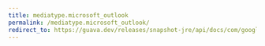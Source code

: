 ```yaml
---
title: mediatype.microsoft_outlook
permalink: /mediatype.microsoft_outlook/
redirect_to: https://guava.dev/releases/snapshot-jre/api/docs/com/google/common/net/MediaType.html#MICROSOFT_OUTLOOK
---
```

